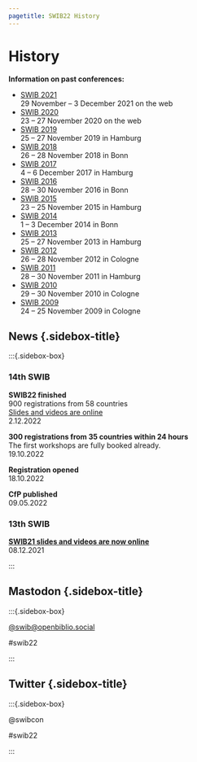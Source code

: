 ```yaml
---
pagetitle: SWIB22 History
---
```


<div id="main">

# History

**Information on past conferences:**

-   [SWIB 2021](http://swib.org/swib21/)\
    29 November &#8211; 3 December 2021 on the web
-   [SWIB 2020](http://swib.org/swib20/)\
    23 &#8211; 27 November 2020 on the web
-   [SWIB 2019](http://swib.org/swib19/)\
    25 &#8211; 27 November 2019 in Hamburg
-   [SWIB 2018](http://swib.org/swib18/)\
    26 &#8211; 28 November 2018 in Bonn
-   [SWIB 2017](http://swib.org/swib17/)\
    4 &#8211; 6 December 2017 in Hamburg
-   [SWIB 2016](http://swib.org/swib16/)\
    28 &#8211; 30 November 2016 in Bonn
-   [SWIB 2015](http://swib.org/swib15/)\
    23 &#8211; 25 November 2015 in Hamburg
-   [SWIB 2014](http://swib.org/swib14/)\
    1 &#8211; 3 December 2014 in Bonn
-   [SWIB 2013](http://swib.org/swib13/)\
    25 &#8211; 27 November 2013 in Hamburg
-   [SWIB 2012](http://swib.org/swib12/)\
    26 &#8211; 28 November 2012 in Cologne
-   [SWIB 2011](http://swib.org/swib11/)\
    28 &#8211; 30 November 2011 in Hamburg
-   [SWIB 2010](http://swib.org/swib10/)\
    29 &#8211; 30 November 2010 in Cologne
-   [SWIB 2009](http://www.swib09.de/)\
    24 &#8211; 25 November 2009 in Cologne

</div>

<div id="sidebar">

## News {.sidebox-title}

:::{.sidebox-box}

### 14th SWIB

**SWIB22 finished**\
900 registrations from 58 countries\
[Slides and videos are online](../swib22/programme.html)\
2.12.2022

**300 registrations from 35 countries within 24 hours**\
The first workshops are fully booked already.\
19.10.2022

**Registration opened**\
18.10.2022

**CfP published**\
09.05.2022

### 13th SWIB

**[SWIB21 slides and videos are now online](../swib21/programme.html)**\
08.12.2021



:::


## Mastodon {.sidebox-title}

:::{.sidebox-box}

[\@swib@openbiblio.social](https://openbiblio.social/@swib)

#swib22

:::

## Twitter {.sidebox-title}

:::{.sidebox-box}

@swibcon

#swib22

:::

</div>



